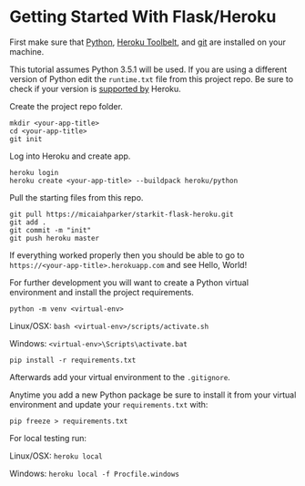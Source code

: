 # Getting Started With Flask/Heroku

First make sure that [Python](https://python.org), [Heroku Toolbelt](https://toolbelt.heroku.com), and [git](https://git-scm.com) are installed on your machine.

This tutorial assumes Python 3.5.1 will be used. If you are using a different version of Python edit the `runtime.txt` file from this project repo. Be sure to check if your version is [supported by](https://devcenter.heroku.com/articles/python-runtimes) Heroku.

Create the project repo folder.

```
mkdir <your-app-title>
cd <your-app-title>
git init
```

Log into Heroku and create app.

```
heroku login
heroku create <your-app-title> --buildpack heroku/python
```

Pull the starting files from this repo.

```
git pull https://micaiahparker/starkit-flask-heroku.git
git add .
git commit -m "init"
git push heroku master
```

If everything worked properly then you should be able to go to `https://<your-app-title>.herokuapp.com` and see Hello, World!

For further development you will want to create a Python virtual environment and install the project requirements. 


`python -m venv <virtual-env>`

Linux/OSX: `bash <virtual-env>/scripts/activate.sh`

Windows: `<virtual-env>\Scripts\activate.bat`

`pip install -r requirements.txt`

Afterwards add your virtual environment to the `.gitignore`.

Anytime you add a new Python package be sure to install it from your virtual environment and update your `requirements.txt` with:

`pip freeze > requirements.txt`

For local testing run:

Linux/OSX: `heroku local`

Windows: `heroku local -f Procfile.windows`




